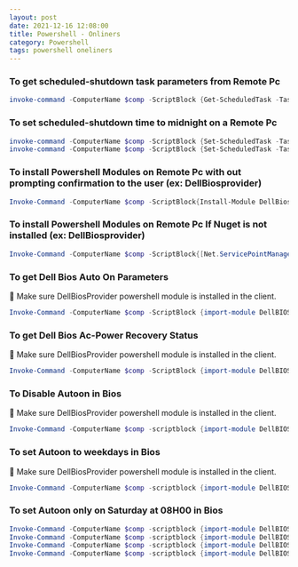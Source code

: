 ```yaml
---
layout: post
date: 2021-12-16 12:08:00
title: Powershell - Onliners
category: Powershell
tags: powershell oneliners
---
```



### To get scheduled-shutdown task parameters from Remote Pc

```powershell
invoke-command -ComputerName $comp -ScriptBlock {Get-ScheduledTask -TaskName scheduled-shutdown} |Select-Object PSComputername,state, @{N="Starttime";E={$_.Triggers.StartBoundary}}
```
### To set scheduled-shutdown time to midnight on a Remote Pc

```powershell
invoke-command -ComputerName $comp -ScriptBlock {Set-ScheduledTask -TaskName "scheduled-shutdown" -Trigger (New-ScheduledTaskTrigger -At 00:00 -Daily)}
invoke-command -ComputerName $comp -ScriptBlock {Set-ScheduledTask -TaskName "scheduled-shutdown" -Trigger (New-ScheduledTaskTrigger -At 00:00 -Once)}
```

### To install Powershell Modules on Remote Pc with out prompting confirmation to the user (ex: DellBiosprovider)

```powershell
Invoke-Command -ComputerName $comp -ScriptBlock{Install-Module DellBiosProvider -Force -SkipPublisherCheck -Confirm:$false} 
```

### To install Powershell Modules on Remote Pc If Nuget is not installed (ex: DellBiosprovider)

```powershell
Invoke-Command -ComputerName $comp -ScriptBlock{[Net.ServicePointManager]::SecurityProtocol = [Net.SecurityProtocolType]::Tls12; Install-PackageProvider -Name NuGet -MinimumVersion 2.8.5.208 -Force; Install-Module DellBiosProvider -Force -SkipPublisherCheck -Confirm:$false} 
```

### To get Dell Bios Auto On Parameters

👿 Make sure DellBiosProvider powershell module is installed in the client. 

```powershell
Invoke-Command -ComputerName $comp -ScriptBlock {import-module DellBIOSProvider;Select-Object @{N="AutoOn";E={(Get-ChildItem -Path DellSmbios:\PowerManagement\AutoOn).CurrentValue}},@{N="AutoOnHr";E={(Get-ChildItem -Path DellSmbios:\PowerManagement\AutoOnHr).CurrentValue}},@{N="AutoOnMn";E={(Get-ChildItem -Path DellSmbios:\PowerManagement\AutoOnMn).CurrentValue}},@{N="AutoOnSun";E={(Get-ChildItem -Path DellSmbios:\PowerManagement\AutoOnSun).CurrentValue}},@{N="AutoOnMon";E={(Get-ChildItem -Path DellSmbios:\PowerManagement\AutoOnMon).CurrentValue}},@{N="AutoOnTue";E={(Get-ChildItem -Path DellSmbios:\PowerManagement\AutoOnTue).CurrentValue}},@{N="AutoOnWed";E={(Get-ChildItem -Path DellSmbios:\PowerManagement\AutoOnWed).CurrentValue}},@{N="AutoOnThur";E={(Get-ChildItem -Path DellSmbios:\PowerManagement\AutoOnThur).CurrentValue}},@{N="AutoOnFri";E={(Get-ChildItem -Path DellSmbios:\PowerManagement\AutoOnFri).CurrentValue}},@{N="AutoOnSat";E={(Get-ChildItem -Path DellSmbios:\PowerManagement\AutoOnSat).CurrentValue}} -InputObject '';}  | Select-Object PSComputerName,AutoOn,AutoOnHr,AutoOnMn,AutoOnSun,AutoOnMon,AutoOnTue,AutoOnWed,AutoOnThur,AutoOnFri,AutoOnSat | Ft -AutoSize
```

### To get Dell Bios Ac-Power Recovery Status

👿 Make sure DellBiosProvider powershell module is installed in the client. 

```powershell
Invoke-Command -ComputerName $comp -ScriptBlock {import-module DellBIOSProvider;Select-Object @{N="AcPwrRcvry";E={(Get-ChildItem -Path DellSmbios:\PowerManagement\AcPwrRcvry).CurrentValue}} -InputObject '';}  | Select-Object PSComputerName,AcPwrRcvry | Ft -AutoSize
```

### To Disable Autoon in Bios

👿 Make sure DellBiosProvider powershell module is installed in the client. 

```powershell
Invoke-Command -ComputerName $comp -scriptblock {import-module DellBIOSProvider; si -Path DellSmbios:\PowerManagement\AutoOn "Disabled" -Password ""}
```

### To set Autoon to weekdays in Bios

👿 Make sure DellBiosProvider powershell module is installed in the client. 

```powershell
Invoke-Command -ComputerName $comp -scriptblock {import-module DellBIOSProvider; si -Path DellSmbios:\PowerManagement\AutoOn "Weekdays" -Password ""}
```

### To set Autoon only on Saturday at 08H00 in Bios

```powershell
Invoke-Command -ComputerName $comp -scriptblock {import-module DellBIOSProvider; si -Path DellSmbios:\PowerManagement\AutoOn "SelectDays" -Password ""}
Invoke-Command -ComputerName $comp -scriptblock {import-module DellBIOSProvider; si -Path DellSmbios:\PowerManagement\AutoOnSat "Enabled" -Password ""}
Invoke-Command -ComputerName $comp -scriptblock {import-module DellBIOSProvider; si -Path DellSmbios:\PowerManagement\AutoOnHr "08" -Password ""}
Invoke-Command -ComputerName $comp -scriptblock {import-module DellBIOSProvider; si -Path DellSmbios:\PowerManagement\AutoOnMn "00" -Password ""}
```
